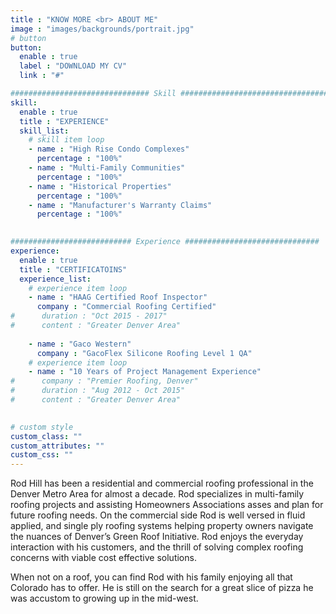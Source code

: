 ```yaml
---
title : "KNOW MORE <br> ABOUT ME"
image : "images/backgrounds/portrait.jpg"
# button
button:
  enable : true
  label : "DOWNLOAD MY CV"
  link : "#"

############################### Skill #################################
skill:
  enable : true
  title : "EXPERIENCE"
  skill_list:
    # skill item loop
    - name : "High Rise Condo Complexes"
      percentage : "100%"
    - name : "Multi-Family Communities"
      percentage : "100%"
    - name : "Historical Properties"
      percentage : "100%"
    - name : "Manufacturer's Warranty Claims"
      percentage : "100%"
      

########################### Experience ##############################
experience:
  enable : true
  title : "CERTIFICATOINS"
  experience_list:
    # experience item loop
    - name : "HAAG Certified Roof Inspector"
      company : "Commercial Roofing Certified"
#      duration : "Oct 2015 - 2017"
#      content : "Greater Denver Area"
      
    - name : "Gaco Western"
      company : "GacoFlex Silicone Roofing Level 1 QA"
    # experience item loop
    - name : "10 Years of Project Management Experience"
#      company : "Premier Roofing, Denver"
#      duration : "Aug 2012 - Oct 2015"
#      content : "Greater Denver Area"
      

# custom style
custom_class: "" 
custom_attributes: "" 
custom_css: ""
---
```


Rod Hill has been a residential and commercial roofing professional in the Denver Metro Area for almost a decade. Rod specializes in multi-family roofing projects and assisting Homeowners Associations asses and plan for future roofing needs. On the commercial side Rod is well versed in fluid applied, and single ply roofing systems helping property owners navigate the nuances of Denver’s Green Roof Initiative. Rod enjoys the everyday interaction with his customers, and the thrill of solving complex roofing concerns with viable cost effective solutions.

When not on a roof, you can find Rod with his family enjoying all that Colorado has to offer. He is still on the search for a great slice of pizza he was accustom to growing up in the mid-west.
